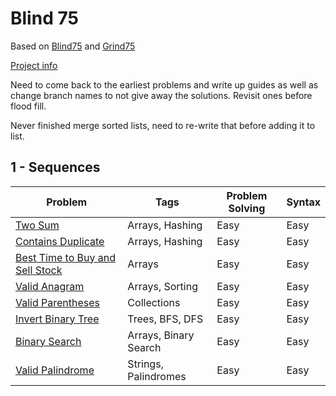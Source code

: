 # Blind 75
Based on [Blind75](https://www.techinterviewhandbook.org/best-practice-questions/) and [Grind75](https://www.techinterviewhandbook.org/grind75)
  
[Project info](https://github.com/Blind-75-Reference/.github)

Need to come back to the earliest problems and write up guides as well as change branch names to not give away the solutions. Revisit ones before flood fill.

Never finished merge sorted lists, need to re-write that before adding it to list.

## 1 - Sequences
| Problem | Tags | Problem Solving | Syntax |
| ------- | ---- | --------------- | ------ |
| [Two Sum](https://github.com/Blind-75-Reference/Two-Sum) | Arrays, Hashing | Easy | Easy |
| [Contains Duplicate](https://github.com/Blind-75-Reference/Contains-Duplicate) | Arrays, Hashing | Easy | Easy |
| [Best Time to Buy and Sell Stock](https://github.com/Blind-75-Reference/Best-Time-to-Buy-and-Sell-Stock) | Arrays | Easy | Easy |
| [Valid Anagram](https://github.com/Blind-75-Reference/Valid-Anagram) | Arrays, Sorting | Easy | Easy |
| [Valid Parentheses](https://github.com/Blind-75-Reference/Valid-Parentheses) | Collections | Easy | Easy |
| [Invert Binary Tree](https://github.com/Blind-75-Reference/Invert-Binary-Tree) | Trees, BFS, DFS | Easy | Easy |
| [Binary Search](https://github.com/Blind-75-Reference/Binary-Search) | Arrays, Binary Search | Easy | Easy |
| [Valid Palindrome](https://github.com/Blind-75-Reference/Valid-Palindrome) | Strings, Palindromes | Easy | Easy |
